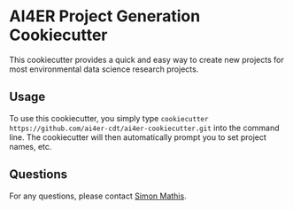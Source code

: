 # AI4ER Project Generation Cookiecutter
This cookiecutter provides a quick and easy way to create new projects for most environmental data science research projects. 

## Usage
To use this cookiecutter, you simply type
```cookiecutter https://github.com/ai4er-cdt/ai4er-cookiecutter.git``` 
into the command line. The cookiecutter will then automatically prompt you to set project names, etc. 

## Questions
For any questions, please contact [Simon Mathis](mailto:svm34@cam.ac.uk).
